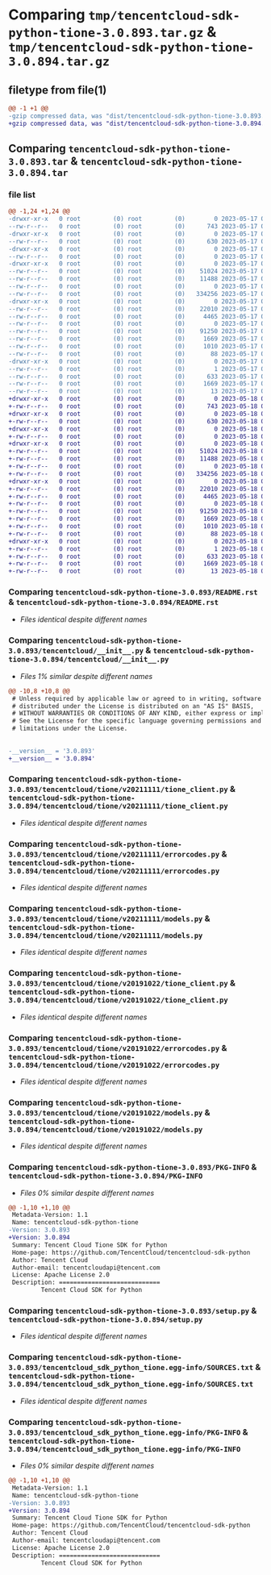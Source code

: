 # Comparing `tmp/tencentcloud-sdk-python-tione-3.0.893.tar.gz` & `tmp/tencentcloud-sdk-python-tione-3.0.894.tar.gz`

## filetype from file(1)

```diff
@@ -1 +1 @@
-gzip compressed data, was "dist/tencentcloud-sdk-python-tione-3.0.893.tar", last modified: Wed May 17 03:42:58 2023, max compression
+gzip compressed data, was "dist/tencentcloud-sdk-python-tione-3.0.894.tar", last modified: Thu May 18 00:39:46 2023, max compression
```

## Comparing `tencentcloud-sdk-python-tione-3.0.893.tar` & `tencentcloud-sdk-python-tione-3.0.894.tar`

### file list

```diff
@@ -1,24 +1,24 @@
-drwxr-xr-x   0 root         (0) root         (0)        0 2023-05-17 03:42:58.000000 tencentcloud-sdk-python-tione-3.0.893/
--rw-r--r--   0 root         (0) root         (0)      743 2023-05-17 03:42:58.000000 tencentcloud-sdk-python-tione-3.0.893/README.rst
-drwxr-xr-x   0 root         (0) root         (0)        0 2023-05-17 03:42:58.000000 tencentcloud-sdk-python-tione-3.0.893/tencentcloud/
--rw-r--r--   0 root         (0) root         (0)      630 2023-05-17 03:42:58.000000 tencentcloud-sdk-python-tione-3.0.893/tencentcloud/__init__.py
-drwxr-xr-x   0 root         (0) root         (0)        0 2023-05-17 03:42:58.000000 tencentcloud-sdk-python-tione-3.0.893/tencentcloud/tione/
--rw-r--r--   0 root         (0) root         (0)        0 2023-05-17 03:42:58.000000 tencentcloud-sdk-python-tione-3.0.893/tencentcloud/tione/__init__.py
-drwxr-xr-x   0 root         (0) root         (0)        0 2023-05-17 03:42:58.000000 tencentcloud-sdk-python-tione-3.0.893/tencentcloud/tione/v20211111/
--rw-r--r--   0 root         (0) root         (0)    51024 2023-05-17 03:42:58.000000 tencentcloud-sdk-python-tione-3.0.893/tencentcloud/tione/v20211111/tione_client.py
--rw-r--r--   0 root         (0) root         (0)    11488 2023-05-17 03:42:58.000000 tencentcloud-sdk-python-tione-3.0.893/tencentcloud/tione/v20211111/errorcodes.py
--rw-r--r--   0 root         (0) root         (0)        0 2023-05-17 03:42:58.000000 tencentcloud-sdk-python-tione-3.0.893/tencentcloud/tione/v20211111/__init__.py
--rw-r--r--   0 root         (0) root         (0)   334256 2023-05-17 03:42:58.000000 tencentcloud-sdk-python-tione-3.0.893/tencentcloud/tione/v20211111/models.py
-drwxr-xr-x   0 root         (0) root         (0)        0 2023-05-17 03:42:58.000000 tencentcloud-sdk-python-tione-3.0.893/tencentcloud/tione/v20191022/
--rw-r--r--   0 root         (0) root         (0)    22010 2023-05-17 03:42:58.000000 tencentcloud-sdk-python-tione-3.0.893/tencentcloud/tione/v20191022/tione_client.py
--rw-r--r--   0 root         (0) root         (0)     4465 2023-05-17 03:42:58.000000 tencentcloud-sdk-python-tione-3.0.893/tencentcloud/tione/v20191022/errorcodes.py
--rw-r--r--   0 root         (0) root         (0)        0 2023-05-17 03:42:58.000000 tencentcloud-sdk-python-tione-3.0.893/tencentcloud/tione/v20191022/__init__.py
--rw-r--r--   0 root         (0) root         (0)    91250 2023-05-17 03:42:58.000000 tencentcloud-sdk-python-tione-3.0.893/tencentcloud/tione/v20191022/models.py
--rw-r--r--   0 root         (0) root         (0)     1669 2023-05-17 03:42:58.000000 tencentcloud-sdk-python-tione-3.0.893/PKG-INFO
--rw-r--r--   0 root         (0) root         (0)     1010 2023-05-17 03:42:58.000000 tencentcloud-sdk-python-tione-3.0.893/setup.py
--rw-r--r--   0 root         (0) root         (0)       88 2023-05-17 03:42:58.000000 tencentcloud-sdk-python-tione-3.0.893/setup.cfg
-drwxr-xr-x   0 root         (0) root         (0)        0 2023-05-17 03:42:58.000000 tencentcloud-sdk-python-tione-3.0.893/tencentcloud_sdk_python_tione.egg-info/
--rw-r--r--   0 root         (0) root         (0)        1 2023-05-17 03:42:58.000000 tencentcloud-sdk-python-tione-3.0.893/tencentcloud_sdk_python_tione.egg-info/dependency_links.txt
--rw-r--r--   0 root         (0) root         (0)      633 2023-05-17 03:42:58.000000 tencentcloud-sdk-python-tione-3.0.893/tencentcloud_sdk_python_tione.egg-info/SOURCES.txt
--rw-r--r--   0 root         (0) root         (0)     1669 2023-05-17 03:42:58.000000 tencentcloud-sdk-python-tione-3.0.893/tencentcloud_sdk_python_tione.egg-info/PKG-INFO
--rw-r--r--   0 root         (0) root         (0)       13 2023-05-17 03:42:58.000000 tencentcloud-sdk-python-tione-3.0.893/tencentcloud_sdk_python_tione.egg-info/top_level.txt
+drwxr-xr-x   0 root         (0) root         (0)        0 2023-05-18 00:39:46.000000 tencentcloud-sdk-python-tione-3.0.894/
+-rw-r--r--   0 root         (0) root         (0)      743 2023-05-18 00:39:46.000000 tencentcloud-sdk-python-tione-3.0.894/README.rst
+drwxr-xr-x   0 root         (0) root         (0)        0 2023-05-18 00:39:46.000000 tencentcloud-sdk-python-tione-3.0.894/tencentcloud/
+-rw-r--r--   0 root         (0) root         (0)      630 2023-05-18 00:39:46.000000 tencentcloud-sdk-python-tione-3.0.894/tencentcloud/__init__.py
+drwxr-xr-x   0 root         (0) root         (0)        0 2023-05-18 00:39:46.000000 tencentcloud-sdk-python-tione-3.0.894/tencentcloud/tione/
+-rw-r--r--   0 root         (0) root         (0)        0 2023-05-18 00:39:46.000000 tencentcloud-sdk-python-tione-3.0.894/tencentcloud/tione/__init__.py
+drwxr-xr-x   0 root         (0) root         (0)        0 2023-05-18 00:39:46.000000 tencentcloud-sdk-python-tione-3.0.894/tencentcloud/tione/v20211111/
+-rw-r--r--   0 root         (0) root         (0)    51024 2023-05-18 00:39:46.000000 tencentcloud-sdk-python-tione-3.0.894/tencentcloud/tione/v20211111/tione_client.py
+-rw-r--r--   0 root         (0) root         (0)    11488 2023-05-18 00:39:46.000000 tencentcloud-sdk-python-tione-3.0.894/tencentcloud/tione/v20211111/errorcodes.py
+-rw-r--r--   0 root         (0) root         (0)        0 2023-05-18 00:39:46.000000 tencentcloud-sdk-python-tione-3.0.894/tencentcloud/tione/v20211111/__init__.py
+-rw-r--r--   0 root         (0) root         (0)   334256 2023-05-18 00:39:46.000000 tencentcloud-sdk-python-tione-3.0.894/tencentcloud/tione/v20211111/models.py
+drwxr-xr-x   0 root         (0) root         (0)        0 2023-05-18 00:39:46.000000 tencentcloud-sdk-python-tione-3.0.894/tencentcloud/tione/v20191022/
+-rw-r--r--   0 root         (0) root         (0)    22010 2023-05-18 00:39:46.000000 tencentcloud-sdk-python-tione-3.0.894/tencentcloud/tione/v20191022/tione_client.py
+-rw-r--r--   0 root         (0) root         (0)     4465 2023-05-18 00:39:46.000000 tencentcloud-sdk-python-tione-3.0.894/tencentcloud/tione/v20191022/errorcodes.py
+-rw-r--r--   0 root         (0) root         (0)        0 2023-05-18 00:39:46.000000 tencentcloud-sdk-python-tione-3.0.894/tencentcloud/tione/v20191022/__init__.py
+-rw-r--r--   0 root         (0) root         (0)    91250 2023-05-18 00:39:46.000000 tencentcloud-sdk-python-tione-3.0.894/tencentcloud/tione/v20191022/models.py
+-rw-r--r--   0 root         (0) root         (0)     1669 2023-05-18 00:39:46.000000 tencentcloud-sdk-python-tione-3.0.894/PKG-INFO
+-rw-r--r--   0 root         (0) root         (0)     1010 2023-05-18 00:39:46.000000 tencentcloud-sdk-python-tione-3.0.894/setup.py
+-rw-r--r--   0 root         (0) root         (0)       88 2023-05-18 00:39:46.000000 tencentcloud-sdk-python-tione-3.0.894/setup.cfg
+drwxr-xr-x   0 root         (0) root         (0)        0 2023-05-18 00:39:46.000000 tencentcloud-sdk-python-tione-3.0.894/tencentcloud_sdk_python_tione.egg-info/
+-rw-r--r--   0 root         (0) root         (0)        1 2023-05-18 00:39:46.000000 tencentcloud-sdk-python-tione-3.0.894/tencentcloud_sdk_python_tione.egg-info/dependency_links.txt
+-rw-r--r--   0 root         (0) root         (0)      633 2023-05-18 00:39:46.000000 tencentcloud-sdk-python-tione-3.0.894/tencentcloud_sdk_python_tione.egg-info/SOURCES.txt
+-rw-r--r--   0 root         (0) root         (0)     1669 2023-05-18 00:39:46.000000 tencentcloud-sdk-python-tione-3.0.894/tencentcloud_sdk_python_tione.egg-info/PKG-INFO
+-rw-r--r--   0 root         (0) root         (0)       13 2023-05-18 00:39:46.000000 tencentcloud-sdk-python-tione-3.0.894/tencentcloud_sdk_python_tione.egg-info/top_level.txt
```

### Comparing `tencentcloud-sdk-python-tione-3.0.893/README.rst` & `tencentcloud-sdk-python-tione-3.0.894/README.rst`

 * *Files identical despite different names*

### Comparing `tencentcloud-sdk-python-tione-3.0.893/tencentcloud/__init__.py` & `tencentcloud-sdk-python-tione-3.0.894/tencentcloud/__init__.py`

 * *Files 1% similar despite different names*

```diff
@@ -10,8 +10,8 @@
 # Unless required by applicable law or agreed to in writing, software
 # distributed under the License is distributed on an "AS IS" BASIS,
 # WITHOUT WARRANTIES OR CONDITIONS OF ANY KIND, either express or implied.
 # See the License for the specific language governing permissions and
 # limitations under the License.
 
 
-__version__ = '3.0.893'
+__version__ = '3.0.894'
```

### Comparing `tencentcloud-sdk-python-tione-3.0.893/tencentcloud/tione/v20211111/tione_client.py` & `tencentcloud-sdk-python-tione-3.0.894/tencentcloud/tione/v20211111/tione_client.py`

 * *Files identical despite different names*

### Comparing `tencentcloud-sdk-python-tione-3.0.893/tencentcloud/tione/v20211111/errorcodes.py` & `tencentcloud-sdk-python-tione-3.0.894/tencentcloud/tione/v20211111/errorcodes.py`

 * *Files identical despite different names*

### Comparing `tencentcloud-sdk-python-tione-3.0.893/tencentcloud/tione/v20211111/models.py` & `tencentcloud-sdk-python-tione-3.0.894/tencentcloud/tione/v20211111/models.py`

 * *Files identical despite different names*

### Comparing `tencentcloud-sdk-python-tione-3.0.893/tencentcloud/tione/v20191022/tione_client.py` & `tencentcloud-sdk-python-tione-3.0.894/tencentcloud/tione/v20191022/tione_client.py`

 * *Files identical despite different names*

### Comparing `tencentcloud-sdk-python-tione-3.0.893/tencentcloud/tione/v20191022/errorcodes.py` & `tencentcloud-sdk-python-tione-3.0.894/tencentcloud/tione/v20191022/errorcodes.py`

 * *Files identical despite different names*

### Comparing `tencentcloud-sdk-python-tione-3.0.893/tencentcloud/tione/v20191022/models.py` & `tencentcloud-sdk-python-tione-3.0.894/tencentcloud/tione/v20191022/models.py`

 * *Files identical despite different names*

### Comparing `tencentcloud-sdk-python-tione-3.0.893/PKG-INFO` & `tencentcloud-sdk-python-tione-3.0.894/PKG-INFO`

 * *Files 0% similar despite different names*

```diff
@@ -1,10 +1,10 @@
 Metadata-Version: 1.1
 Name: tencentcloud-sdk-python-tione
-Version: 3.0.893
+Version: 3.0.894
 Summary: Tencent Cloud Tione SDK for Python
 Home-page: https://github.com/TencentCloud/tencentcloud-sdk-python
 Author: Tencent Cloud
 Author-email: tencentcloudapi@tencent.com
 License: Apache License 2.0
 Description: ============================
         Tencent Cloud SDK for Python
```

### Comparing `tencentcloud-sdk-python-tione-3.0.893/setup.py` & `tencentcloud-sdk-python-tione-3.0.894/setup.py`

 * *Files identical despite different names*

### Comparing `tencentcloud-sdk-python-tione-3.0.893/tencentcloud_sdk_python_tione.egg-info/SOURCES.txt` & `tencentcloud-sdk-python-tione-3.0.894/tencentcloud_sdk_python_tione.egg-info/SOURCES.txt`

 * *Files identical despite different names*

### Comparing `tencentcloud-sdk-python-tione-3.0.893/tencentcloud_sdk_python_tione.egg-info/PKG-INFO` & `tencentcloud-sdk-python-tione-3.0.894/tencentcloud_sdk_python_tione.egg-info/PKG-INFO`

 * *Files 0% similar despite different names*

```diff
@@ -1,10 +1,10 @@
 Metadata-Version: 1.1
 Name: tencentcloud-sdk-python-tione
-Version: 3.0.893
+Version: 3.0.894
 Summary: Tencent Cloud Tione SDK for Python
 Home-page: https://github.com/TencentCloud/tencentcloud-sdk-python
 Author: Tencent Cloud
 Author-email: tencentcloudapi@tencent.com
 License: Apache License 2.0
 Description: ============================
         Tencent Cloud SDK for Python
```

